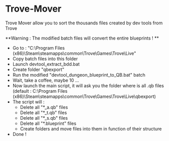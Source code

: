 # Trove-Mover
Trove Mover allow you to sort the thousands files created by dev tools from Trove

**Warning : The modified batch files will convert the entire blueprints ! **
* Go to : "C:\Program Files (x86)\Steam\steamapps\common\Trove\Games\Trove\Live"
* Copy batch files into this folder
* Launch devtool_extract_bdd.bat
* Create folder "qbexport"
* Run the modified "devtool_dungeon_blueprint_to_QB.bat" batch
* Wait, take a coffee, maybe 10 ...
* Now launch the main script, it will ask you the folder where is all .qb files (default : C:\Program Files (x86)\Steam\steamapps\common\Trove\Games\Trove\Live\qbexport)
* The script will :
  - Delete all "*_a.qb" files
  - Delete all "*_t.qb" files
  - Delete all "*_s.qb" files
  - Delete all "*.blueprint" files
  - Create folders and move files into them in function of their structure
* Done ! 
